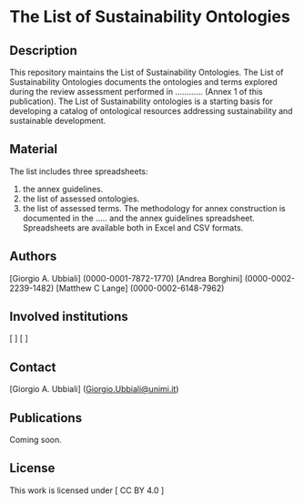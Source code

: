 # The List of Sustainability Ontologies

## Description

This repository maintains the List of Sustainability Ontologies.  The List of Sustainability Ontologies documents the ontologies and terms explored during the review assessment performed in ………… (Annex 1 of this publication).
The List of Sustainability ontologies is a starting basis for developing a catalog of ontological resources addressing sustainability and sustainable development.

## Material

The list includes three spreadsheets: 
1) the annex guidelines.
2) the list of assessed ontologies.
3) the list of assessed terms. 
The methodology for annex construction is documented in the ….. and the annex guidelines spreadsheet.
Spreadsheets are available both in Excel and CSV formats.

## Authors

[Giorgio A. Ubbiali] (0000-0001-7872-1770)
[Andrea Borghini] (0000-0002-2239-1482)
[Matthew C Lange] (0000-0002-6148-7962)

## Involved institutions

[ ] 
[ ] 

## Contact

[Giorgio A. Ubbiali] (Giorgio.Ubbiali@unimi.it)

## Publications

Coming soon.

## License
This work is licensed under [ CC BY 4.0  ]
